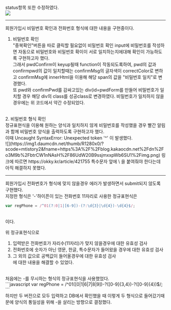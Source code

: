 status항목 또한 수정하였다.<br>
![](https://img1.daumcdn.net/thumb/R1280x0/?scode=mtistory2&fname=https%3A%2F%2Fblog.kakaocdn.net%2Fdn%2FbqkqfJ%2FbtrCVSdMkH7%2FtouLGFCbi6W9BHhihG3uZk%2Fimg.png)

------------

회원가입시 비밀번호 확인과 전화번호 형식에 대한 내용을 구현중이다.<br>

1. 비밀번호 확인<br>
"중복확인"버튼을 따로 클릭할 필요없이 비밀번호 확인 input에 비밀번호를 작성하면 자동으로 비밀번호와 비밀번호 확이이 서로 일치하는지에대해 확인이 가능하도록 구현하고자 했다.<br>
그래서  pwdConfirm이 keyup될때 function이 작동되도록하여, pwd의 값과 confirmpwd의 값이 일치할때는 confirmMsg의 글자색이 correctColor로 변하고 confirmMsg에 innerHtml을 이용해 해당 span의 값을 "비밀번호 일치"로 변경했다. <br>또 pwd와 confirmPwd를 감싸고있는 div(id=pwdForm를 만들어 비밀번호가 일치할 경우 해당 div의 class를 성공class로 변경하였다.
비밀번호가 일치하지 않을경우에는 위 코드에서 약간 수정되었다.<br>
<br>
2. 비밀번호 형식 확인<br>
정규표현식을 이용해 원하는 양식과 일치하지 않게 비밀번호를 작성했을 경우 빨간 알림과 함께 비밀번호 양식을 출력하도록 구현하고자 했다.<br>
이때 Uncaught SyntaxError: Unexpected token '^' 이 발생했다.<br>
![](https://img1.daumcdn.net/thumb/R1280x0/?scode=mtistory2&fname=https%3A%2F%2Fblog.kakaocdn.net%2Fdn%2Fo3M9b%2FbtrCW1nNAsH%2F86UdW20B9ssjmxxpWb6SU1%2Fimg.png)
링크에 따르면 https://okky.kr/article/421755 특수문자 앞에  \ 을 붙여줘야 한다는데 아직 해결하지 못했다.<br>

------------


회원가입시 전화번호가 형식에 맞지 않을경우 에러가 발생하면서 submit되지 않도록 구현했다. <br>
지정한 형식은 '-'하이픈이 있는 전화번호 11자리로 사용한 정규표현식은<br>
```javascript
var regPhone = /^01(?:0|1|[6-9])-(?:\d{3}|\d{4})-\d{4}$/;
```
<br>이다.

위 정규표현식으로 <br>
1. 입력받은 전화번호가 자리수(11자리)가 맞지 않을경우에 대한 유효성 검사<br> 
2. 전화번호에 숫자가 아닌 영문, 한글, 특수문자가 들어왔을 경우에 대한 유효성 검사  <br>
3. 그 외의 값으로 공백값이 들어올경우에 대한 유효성 검사<br>
에 대한 내용을 해결할 수 있었다. <br>
<br>
처음에는 -를 무시하는 형식의 정규표현식을 사용했었다.<br>
```javascript
var regPhone = /^01([0|1|6|7|8|9])-?([0-9]{3,4})-?([0-9]{4})$/;
```
<br>하지만 두 버전으로 모두 입력하고 DB에서 확인했을 때 이렇게 두 형식으로 들어갔기때문에 양식의 통일성을 위해 -을 살리는 방향으로 결정했다.






